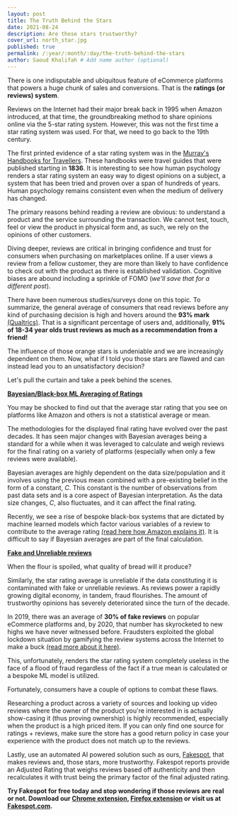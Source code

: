 ```yaml
---
layout: post
title: The Truth Behind the Stars
date: 2021-08-24
description: Are those stars trustworthy?
cover_url: north_star.jpg
published: true
permalink: /:year/:month/:day/the-truth-behind-the-stars
author: Saoud Khalifah # Add name author (optional)
---
```


There is one indisputable and ubiquitous feature of eCommerce platforms that powers a huge chunk of sales and conversions. That is the **ratings (or reviews) system**.

Reviews on the Internet had their major break back in 1995 when Amazon introduced, at that time, the groundbreaking method to share opinions online via the 5-star rating system.
However, this was not the first time a star rating system was used. For that, we need to go back to the 19th century. 

The first printed evidence of a star rating system was in the [Murray's Handbooks for Travellers](https://en.wikipedia.org/wiki/Murray%27s_Handbooks_for_Travellers). These handbooks were travel guides that were published starting in **1836**. It is interesting to see how human psychology renders a star rating system an easy way to digest opinions on a subject, a system that has been tried and proven over a span of hundreds of years. Human psychology remains consistent even when the medium of delivery has changed.

The primary reasons behind reading a review are obvious: to understand a product and the service surrounding the transaction. We cannot test, touch, feel or view the product in physical form and, as such, we rely on the opinions of other customers. 

Diving deeper, reviews are critical in bringing confidence and trust for consumers when purchasing on marketplaces online. If a user views a review from a fellow customer, they are more than likely to have confidence to check out with the product as there is established validation. Cognitive biases are abound including a sprinkle of FOMO (*we'll save that for a different post*). 

There have been numerous studies/surveys done on this topic. To summarize, the general average of consumers that read reviews before any kind of purchasing decision is high and hovers around the **93% mark** [(Qualtrics)](https://www.qualtrics.com/blog/online-review-stats/). That is a significant percentage of users and, additionally, **91% of 18-34 year olds trust reviews as much as a recommendation from a friend!** 

The influence of those orange stars is undeniable and we are increasingly dependent on them. Now, what if I told you those stars are flawed and can instead lead you to an unsatisfactory decision? 

Let's pull the curtain and take a peek behind the scenes.

**<u>Bayesian/Black-box ML Averaging of Ratings</u>**

You may be shocked to find out that the average star rating that you see on platforms like Amazon and others is not a statistical average or mean. 

The methodologies for the displayed final rating have evolved over the past decades. It has seen major changes with Bayesian averages being a standard for a while when it was leveraged to calculate and weigh reviews for the final rating on a variety of platforms (especially when only a few reviews were available). 

Bayesian averages are highly dependent on the data size/population and it involves using the previous mean combined with a pre-existing belief in the form of a constant, *C*. This constant is the number of observations from past data sets and is a core aspect of Bayesian interpretation. As the data size changes, *C*, also fluctuates, and it can affect the final rating.

Recently, we see a rise of bespoke black-box systems that are dictated by machine learned models which factor various variables of a review to contribute to the average rating [(read here how Amazon explains it)](https://www.amazon.com/gp/help/customer/display.html?nodeId=GQUXAMY73JFRVJHE). It is difficult to say if Bayesian averages are part of the final calculation.


**<u>Fake and Unreliable reviews</u>**

When the flour is spoiled, what quality of bread will it produce? 

Similarly, the star rating average is unreliable if the data constituting it is contaminated with fake or unreliable reviews. As reviews power a rapidly growing digital economy, in tandem, fraud flourishes. The amount of trustworthy opinions has severely deteriorated since the turn of the decade.

In 2019, there was an average of **30% of fake reviews** on popular eCommerce platforms and, by 2020, that number has skyrocketed to new highs we have never witnessed before. Fraudsters exploited the global lockdown situation by gamifying the review systems across the Internet to make a buck [(read more about it here)](https://saoudkhalifah.com/2020/10/19/lets-talk-about-fake-reviews-part-1). 

This, unfortunately, renders the star rating system completely useless in the face of a flood of fraud regardless of the fact if a true mean is calculated or a bespoke ML model is utilized.

Fortunately, consumers have a couple of options to combat these flaws. 

Researching a product across a variety of sources and looking up video reviews where the owner of the product you're interested in is actually show-casing it (thus proving ownership) is highly recommended, especially when the product is a high priced item. If you can only find one source for ratings + reviews, make sure the store has a good return policy in case your experience with the product does not match up to the reviews. 

Lastly, use an automated AI powered solution such as ours, [Fakespot](https://fakespot.com), that makes reviews and, those stars, more trustworthy. Fakespot reports provide an Adjusted Rating that weighs reviews based off authenticity and then recalculates it with trust being the primary factor of the final adjusted rating.

**Try Fakespot for free today and stop wondering if those reviews are real or not. Download our [Chrome extension](https://chrome.google.com/webstore/detail/fakespot-analyze-fake-ama/nakplnnackehceedgkgkokbgbmfghain), [Firefox extension](https://addons.mozilla.org/en-US/firefox/addon/fakespot-fake-reviews-amazon/) or visit us at [Fakespot.com](https://www.fakespot.com).**
